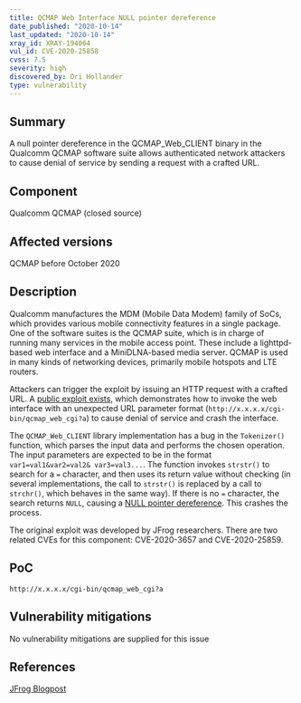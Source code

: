 ```yaml
---
title: QCMAP Web Interface NULL pointer dereference
date_published: "2020-10-14"
last_updated: "2020-10-14"
xray_id: XRAY-194064
vul_id: CVE-2020-25858
cvss: 7.5
severity: high
discovered_by: Ori Hollander
type: vulnerability
---
```

## Summary
A null pointer dereference in the QCMAP_Web_CLIENT binary in the Qualcomm QCMAP software suite allows authenticated network attackers to cause denial of service by sending a request with a crafted URL.

## Component

Qualcomm QCMAP (closed source)

## Affected versions

QCMAP before October 2020

## Description

Qualcomm manufactures the MDM (Mobile Data Modem) family of SoCs, which provides various mobile connectivity features in a single package. One of the software suites is the QCMAP suite, which is in charge of running many services in the mobile access point. These include a lighttpd-based web interface and a MiniDLNA-based media server. QCMAP is used in many kinds of networking devices, primarily mobile hotspots and LTE routers.

Attackers can trigger the exploit by issuing an HTTP request with a crafted URL. A [public exploit exists](https://jfrog.com/blog/major-vulnerabilities-discovered-in-qualcomm-qcmap/), which demonstrates how to invoke the web interface with an unexpected URL parameter format (`http://x.x.x.x/cgi-bin/qcmap_web_cgi?a`) to cause denial of service and crash the interface.

The `QCMAP_Web_CLIENT` library implementation has a bug in the `Tokenizer()` function, which parses the input data and performs the chosen operation. The input parameters are expected to be in the format `var1=val1&var2=val2& var3=val3...`.  The function invokes `strstr()` to search for a `=` character, and then uses its return value without checking (in several implementations, the call to `strstr()` is replaced by a call to `strchr()`, which behaves in the same way). If there is no `=` character, the search returns `NULL`, causing a [NULL pointer dereference](https://en.wikipedia.org/wiki/Null_pointer#Null_dereferencing). This crashes the process.

The original exploit was developed by JFrog researchers. There are two related CVEs for this component: CVE-2020-3657 and CVE-2020-25859.

## PoC

`http://x.x.x.x/cgi-bin/qcmap_web_cgi?a`

## Vulnerability mitigations

No vulnerability mitigations are supplied for this issue

## References

[JFrog Blogpost](https://jfrog.com/blog/major-vulnerabilities-discovered-in-qualcomm-qcmap/)

